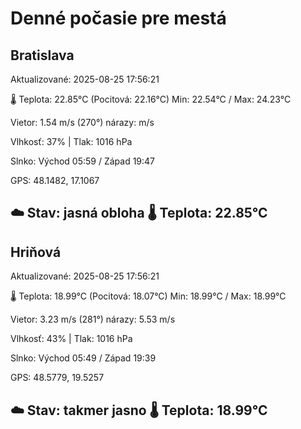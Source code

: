 ﻿# Denné počasie pre mestá

## Bratislava
Aktualizované: 2025-08-25 17:56:21

🌡️ Teplota: 22.85°C 
(Pocitová: 22.16°C)
Min: 22.54°C / Max: 24.23°C

Vietor: 1.54 m/s    (270°) 
nárazy:  m/s

Vlhkosť: 37% | Tlak: 1016 hPa

Slnko: Východ 05:59 / Západ 19:47

GPS: 48.1482, 17.1067

☁️ Stav: jasná obloha        🌡️ Teplota: 22.85°C
---

## Hriňová
Aktualizované: 2025-08-25 17:56:21

🌡️ Teplota: 18.99°C 
(Pocitová: 18.07°C)
Min: 18.99°C / Max: 18.99°C

Vietor: 3.23 m/s (281°)
nárazy: 5.53 m/s

Vlhkosť: 43% | Tlak: 1016 hPa

Slnko: Východ 05:49 / Západ 19:39

GPS: 48.5779, 19.5257

☁️ Stav: takmer jasno        🌡️ Teplota: 18.99°C
---
